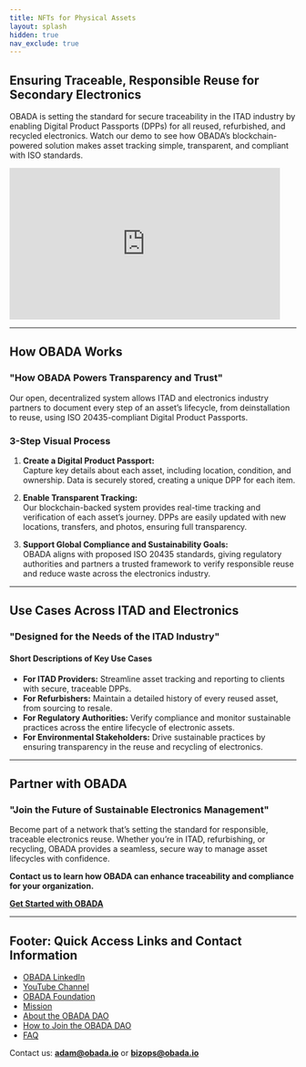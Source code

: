 ```yaml
---
title: NFTs for Physical Assets
layout: splash
hidden: true
nav_exclude: true
---
```



## Ensuring Traceable, Responsible Reuse for Secondary Electronics

OBADA is setting the standard for secure traceability in the ITAD industry by enabling Digital Product Passports (DPPs) for all reused, refurbished, and recycled electronics. Watch our demo to see how OBADA’s blockchain-powered solution makes asset tracking simple, transparent, and compliant with ISO standards.

<iframe width="475" height="266" src="https://www.youtube.com/embed/NHYf5NHNor4?si=k6OpQ8QMbWikLmwz" title="YouTube video player" frameborder="0" allow="accelerometer; autoplay; clipboard-write; encrypted-media; gyroscope; picture-in-picture; web-share" referrerpolicy="strict-origin-when-cross-origin" allowfullscreen></iframe>

---

## How OBADA Works

### "How OBADA Powers Transparency and Trust"

Our open, decentralized system allows ITAD and electronics industry partners to document every step of an asset’s lifecycle, from deinstallation to reuse, using ISO 20435-compliant Digital Product Passports.

### 3-Step Visual Process

1. **Create a Digital Product Passport:**  
   Capture key details about each asset, including location, condition, and ownership. Data is securely stored, creating a unique DPP for each item.

2. **Enable Transparent Tracking:**  
   Our blockchain-backed system provides real-time tracking and verification of each asset’s journey. DPPs are easily updated with new locations, transfers, and photos, ensuring full transparency.

3. **Support Global Compliance and Sustainability Goals:**  
   OBADA aligns with proposed ISO 20435 standards, giving regulatory authorities and partners a trusted framework to verify responsible reuse and reduce waste across the electronics industry.

---

## Use Cases Across ITAD and Electronics

### "Designed for the Needs of the ITAD Industry"

#### Short Descriptions of Key Use Cases

- **For ITAD Providers:** Streamline asset tracking and reporting to clients with secure, traceable DPPs.
- **For Refurbishers:** Maintain a detailed history of every reused asset, from sourcing to resale.
- **For Regulatory Authorities:** Verify compliance and monitor sustainable practices across the entire lifecycle of electronic assets.
- **For Environmental Stakeholders:** Drive sustainable practices by ensuring transparency in the reuse and recycling of electronics.

---

## Partner with OBADA

### "Join the Future of Sustainable Electronics Management"

Become part of a network that’s setting the standard for responsible, traceable electronics reuse. Whether you’re in ITAD, refurbishing, or recycling, OBADA provides a seamless, secure way to manage asset lifecycles with confidence.

**Contact us to learn how OBADA can enhance traceability and compliance for your organization.**

**[Get Started with OBADA](https://www.obadafoundation.org/dao/join/)**

---

## Footer: Quick Access Links and Contact Information

- [OBADA LinkedIn](https://www.linkedin.com/company/obada/)
- [YouTube Channel](https://www.youtube.com/@obadablockchain)
- [OBADA Foundation](https://www.obadafoundation.org)
- [Mission](https://www.obadafoundation.org/mission/)
- [About the OBADA DAO](https://www.obadafoundation.org/dao/)
- [How to Join the OBADA DAO](https://www.obadafoundation.org/dao/join/)
- [FAQ](https://www.obadafoundation.org/faq/)

Contact us: **adam@obada.io** or **bizops@obada.io**

